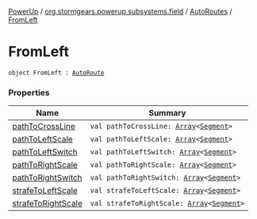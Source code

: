 [PowerUp](../../../index.md) / [org.stormgears.powerup.subsystems.field](../../index.md) / [AutoRoutes](../index.md) / [FromLeft](./index.md)

# FromLeft

`object FromLeft : `[`AutoRoute`](../../-auto-route/index.md)

### Properties

| Name | Summary |
|---|---|
| [pathToCrossLine](path-to-cross-line.md) | `val pathToCrossLine: `[`Array`](https://kotlinlang.org/api/latest/jvm/stdlib/kotlin/-array/index.html)`<`[`Segment`](../../-segment/index.md)`>` |
| [pathToLeftScale](path-to-left-scale.md) | `val pathToLeftScale: `[`Array`](https://kotlinlang.org/api/latest/jvm/stdlib/kotlin/-array/index.html)`<`[`Segment`](../../-segment/index.md)`>` |
| [pathToLeftSwitch](path-to-left-switch.md) | `val pathToLeftSwitch: `[`Array`](https://kotlinlang.org/api/latest/jvm/stdlib/kotlin/-array/index.html)`<`[`Segment`](../../-segment/index.md)`>` |
| [pathToRightScale](path-to-right-scale.md) | `val pathToRightScale: `[`Array`](https://kotlinlang.org/api/latest/jvm/stdlib/kotlin/-array/index.html)`<`[`Segment`](../../-segment/index.md)`>` |
| [pathToRightSwitch](path-to-right-switch.md) | `val pathToRightSwitch: `[`Array`](https://kotlinlang.org/api/latest/jvm/stdlib/kotlin/-array/index.html)`<`[`Segment`](../../-segment/index.md)`>` |
| [strafeToLeftScale](strafe-to-left-scale.md) | `val strafeToLeftScale: `[`Array`](https://kotlinlang.org/api/latest/jvm/stdlib/kotlin/-array/index.html)`<`[`Segment`](../../-segment/index.md)`>` |
| [strafeToRightScale](strafe-to-right-scale.md) | `val strafeToRightScale: `[`Array`](https://kotlinlang.org/api/latest/jvm/stdlib/kotlin/-array/index.html)`<`[`Segment`](../../-segment/index.md)`>` |
